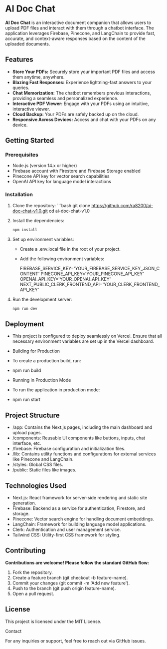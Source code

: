 # AI Doc Chat

**AI Doc Chat** is an interactive document companion that allows users to upload PDF files and interact with them through a chatbot interface. The application leverages Firebase, Pinecone, and LangChain to provide fast, accurate, and context-aware responses based on the content of the uploaded documents.

## Features

- **Store Your PDFs:** Securely store your important PDF files and access them anytime, anywhere.
- **Blazing Fast Responses:** Experience lightning-fast answers to your queries.
- **Chat Memorization:** The chatbot remembers previous interactions, providing a seamless and personalized experience.
- **Interactive PDF Viewer:** Engage with your PDFs using an intuitive, interactive viewer.
- **Cloud Backup:** Your PDFs are safely backed up on the cloud.
- **Responsive Across Devices:** Access and chat with your PDFs on any device.

## Getting Started

### Prerequisites

- Node.js (version 14.x or higher)
- Firebase account with Firestore and Firebase Storage enabled
- Pinecone API key for vector search capabilities
- OpenAI API key for language model interactions

### Installation

1. Clone the repository:
        ```bash
    git clone https://github.com/ra8200/ai-doc-chat-v1.0.git
    cd ai-doc-chat-v1.0

2. Install the dependencies:
    ```bash
    npm install

3. Set up environment variables:

    - Create a .env.local file in the root of your project.

    - Add the following environment variables:

        FIREBASE_SERVICE_KEY='YOUR_FIREBASE_SERVICE_KEY_JSON_CONTENT'
        PINECONE_API_KEY='YOUR_PINECONE_API_KEY'
        OPENAI_API_KEY='YOUR_OPENAI_API_KEY'
        NEXT_PUBLIC_CLERK_FRONTEND_API='YOUR_CLERK_FRONTEND_API_KEY'

4. Run the development server:
    ```bash
    npm run dev

## Deployment

- This project is configured to deploy seamlessly on Vercel. Ensure that all necessary environment variables are set up in the Vercel dashboard.

- Building for Production

- To create a production build, run:

- npm run build

- Running in Production Mode

- To run the application in production mode:

- npm run start

## Project Structure

- /app: Contains the Next.js pages, including the main dashboard and upload pages.
- /components: Reusable UI components like buttons, inputs, chat interface, etc.
- /firebase: Firebase configuration and initialization files.
- /lib: Contains utility functions and configurations for external services like Pinecone and LangChain.
- /styles: Global CSS files.
- /public: Static files like images.

## Technologies Used

- Next.js: React framework for server-side rendering and static site generation.
- Firebase: Backend as a service for authentication, Firestore, and storage.
- Pinecone: Vector search engine for handling document embeddings.
- LangChain: Framework for building language model applications.
- Clerk: Authentication and user management service.
- Tailwind CSS: Utility-first CSS framework for styling.

## Contributing

**Contributions are welcome! Please follow the standard GitHub flow:**

1. Fork the repository.
2. Create a feature branch (git checkout -b feature-name).
3. Commit your changes (git commit -m 'Add new feature').
4. Push to the branch (git push origin feature-name).
5. Open a pull request.

## License

This project is licensed under the MIT License.

Contact

For any inquiries or support, feel free to reach out via GitHub issues.